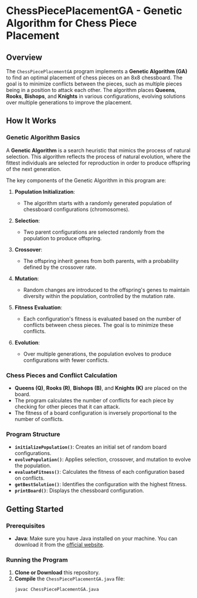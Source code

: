 # ChessPiecePlacementGA - Genetic Algorithm for Chess Piece Placement

## Overview

The `ChessPiecePlacementGA` program implements a **Genetic Algorithm (GA)** to find an optimal placement of chess pieces on an 8x8 chessboard. The goal is to minimize conflicts between the pieces, such as multiple pieces being in a position to attack each other. The algorithm places **Queens**, **Rooks**, **Bishops**, and **Knights** in various configurations, evolving solutions over multiple generations to improve the placement.

## How It Works

### Genetic Algorithm Basics

A **Genetic Algorithm** is a search heuristic that mimics the process of natural selection. This algorithm reflects the process of natural evolution, where the fittest individuals are selected for reproduction in order to produce offspring of the next generation.

The key components of the Genetic Algorithm in this program are:

1. **Population Initialization**: 
   - The algorithm starts with a randomly generated population of chessboard configurations (chromosomes).

2. **Selection**: 
   - Two parent configurations are selected randomly from the population to produce offspring.

3. **Crossover**: 
   - The offspring inherit genes from both parents, with a probability defined by the crossover rate.

4. **Mutation**: 
   - Random changes are introduced to the offspring's genes to maintain diversity within the population, controlled by the mutation rate.

5. **Fitness Evaluation**: 
   - Each configuration's fitness is evaluated based on the number of conflicts between chess pieces. The goal is to minimize these conflicts.

6. **Evolution**: 
   - Over multiple generations, the population evolves to produce configurations with fewer conflicts.

### Chess Pieces and Conflict Calculation

- **Queens (Q)**, **Rooks (R)**, **Bishops (B)**, and **Knights (K)** are placed on the board.
- The program calculates the number of conflicts for each piece by checking for other pieces that it can attack.
- The fitness of a board configuration is inversely proportional to the number of conflicts.

### Program Structure

- **`initializePopulation()`**: Creates an initial set of random board configurations.
- **`evolvePopulation()`**: Applies selection, crossover, and mutation to evolve the population.
- **`evaluateFitness()`**: Calculates the fitness of each configuration based on conflicts.
- **`getBestSolution()`**: Identifies the configuration with the highest fitness.
- **`printBoard()`**: Displays the chessboard configuration.

## Getting Started

### Prerequisites

- **Java**: Make sure you have Java installed on your machine. You can download it from the [official website](https://www.java.com/).

### Running the Program

1. **Clone or Download** this repository.
2. **Compile** the `ChessPiecePlacementGA.java` file:
   ```bash
   javac ChessPiecePlacementGA.java
